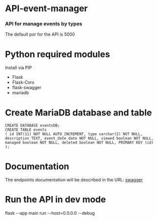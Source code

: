 # API-event-manager
<h3>API for manage events by types</h3>
<p>The default por for the API is 5000</p>


# Python required modules 
Install via PIP
- Flask
- Flask-Cors
- flask-swagger
- mariadb

# Create MariaDB database and table
<code>CREATE DATABASE eventsDB;</code>
<br>
<code>CREATE TABLE events (
id INT(11) NOT NULL AUTO_INCREMENT,
type varchar(2) NOT NULL,
description TEXT,
event_date date NOT NULL,
viewed boolean NOT NULL,
managed boolean NOT NULL,
deleted boolean NOT NULL,
PRIMARY KEY (id)
);</code><br>

# Documentation
<p>The endpoints documentation will be described in the URL: <a href="localhost:5000/spec">swagger</a></p>

# Run the API in dev mode
flask --app main run --host=0.0.0.0 --debug


